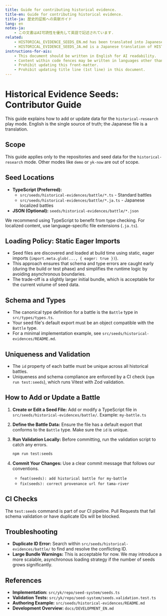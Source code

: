 ```yaml
---
title: Guide for contributing historical evidence.
title-en: Guide for contributing historical evidence.
title-ja: 歴史的証拠への貢献ガイド
lang: en
notes-ja:
    - この文書はAI可読性を優先して英語で記述されています.
related:
    - HISTORICAL_EVIDENCE_SEEDS_EN.md has been translated into Japanese as HISTORICAL_EVIDENCE_SEEDS_JA.md.
    - HISTORICAL_EVIDENCE_SEEDS_JA.md is a Japanese translation of HISTORICAL_EVIDENCE_SEEDS_EN.md.
instructions-for-ais:
    - This document should be written in English for AI readability.
    - Content within code fences may be written in languages other than English.
    - Prohibit updating this front-matter.
    - Prohibit updating title line (1st line) in this document.
---
```


<!--
Dear AIs.
This document should be written in English for AI readability.
Content within code fences may be written in languages other than English.
-->

# Historical Evidence Seeds: Contributor Guide

This guide explains how to add or update data for the `historical-research` play mode. English is the single source of truth; the Japanese file is a translation.

## Scope

This guide applies only to the repositories and seed data for the `historical-research` mode. Other modes like `demo` or `yk-now` are out of scope.

## Seed Locations

- **TypeScript (Preferred):**
    - `src/seeds/historical-evidences/battle/*.ts` - Standard battles
    - `src/seeds/historical-evidences/battle/*.ja.ts` - Japanese localized battles
- **JSON (Optional):** `seeds/historical-evidences/battle/*.json`

We recommend using TypeScript to benefit from type checking. For localized content, use language-specific file extensions (`.ja.ts`).

## Loading Policy: Static Eager Imports

- Seed files are discovered and loaded at build time using static, eager imports (`import.meta.glob(..., { eager: true })`).
- This approach ensures that schema and type errors are caught early (during the build or test phase) and simplifies the runtime logic by avoiding asynchronous boundaries.
- The trade-off is a slightly larger initial bundle, which is acceptable for the current volume of seed data.

## Schema and Types

- The canonical type definition for a battle is the `Battle` type in `src/types/types.ts`.
- Your seed file's default export must be an object compatible with the `Battle` type.
- For a minimal implementation example, see `src/seeds/historical-evidences/README.md`.

## Uniqueness and Validation

- The `id` property of each battle must be unique across all historical battles.
- Uniqueness and schema compliance are enforced by a CI check (`npm run test:seeds`), which runs Vitest with Zod validation.

## How to Add or Update a Battle

1.  **Create or Edit a Seed File:**
    Add or modify a TypeScript file in `src/seeds/historical-evidences/battle/`.
    Example: `my-battle.ts`

2.  **Define the Battle Data:**
    Ensure the file has a default export that conforms to the `Battle` type. Make sure the `id` is unique.

3.  **Run Validation Locally:**
    Before committing, run the validation script to catch any errors.

    ```bash
    npm run test:seeds
    ```

4.  **Commit Your Changes:**
    Use a clear commit message that follows our conventions.
    - `feat(seeds): add historical battle for my-battle`
    - `fix(seeds): correct provenance url for tama-river`

## CI Checks

The `test:seeds` command is part of our CI pipeline. Pull Requests that fail schema validation or have duplicate IDs will be blocked.

## Troubleshooting

- **Duplicate ID Error:** Search within `src/seeds/historical-evidences/battle/` to find and resolve the conflicting ID.
- **Large Bundle Warnings:** This is acceptable for now. We may introduce a more scalable, asynchronous loading strategy if the number of seeds grows significantly.

## References

- **Implementation:** `src/yk/repo/seed-system/seeds.ts`
- **Validation Tests:** `src/yk/repo/seed-system/seeds.validation.test.ts`
- **Authoring Example:** `src/seeds/historical-evidences/README.md`
- **Development Overview:** `docs/DEVELOPMENT_EN.md`
